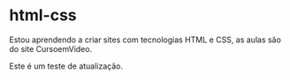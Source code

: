 # html-css
Estou aprendendo a criar sites com tecnologias HTML e CSS, as aulas são do site CursoemVideo.

Este é um teste de atualização.